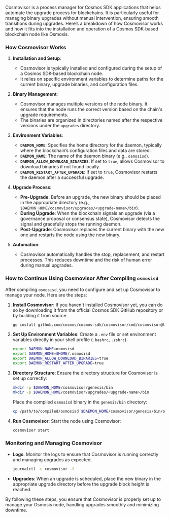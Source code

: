 


Cosmovisor is a process manager for Cosmos SDK applications that helps automate the upgrade process for blockchains. It is particularly useful for managing binary upgrades without manual intervention, ensuring smooth transitions during upgrades. Here’s a breakdown of how Cosmovisor works and how it fits into the installation and operation of a Cosmos SDK-based blockchain node like Osmosis.

### How Cosmovisor Works

1. **Installation and Setup**:
   - Cosmovisor is typically installed and configured during the setup of a Cosmos SDK-based blockchain node.
   - It relies on specific environment variables to determine paths for the current binary, upgrade binaries, and configuration files.

2. **Binary Management**:
   - Cosmovisor manages multiple versions of the node binary. It ensures that the node runs the correct version based on the chain's upgrade requirements.
   - The binaries are organized in directories named after the respective versions under the `upgrades` directory.

3. **Environment Variables**:
   - **`DAEMON_HOME`**: Specifies the home directory for the daemon, typically where the blockchain’s configuration files and data are stored.
   - **`DAEMON_NAME`**: The name of the daemon binary (e.g., `osmosisd`).
   - **`DAEMON_ALLOW_DOWNLOAD_BINARIES`**: If set to `true`, allows Cosmovisor to download binaries if not found locally.
   - **`DAEMON_RESTART_AFTER_UPGRADE`**: If set to `true`, Cosmovisor restarts the daemon after a successful upgrade.

4. **Upgrade Process**:
   - **Pre-Upgrade**: Before an upgrade, the new binary should be placed in the appropriate directory (e.g., `$DAEMON_HOME/cosmovisor/upgrades/<upgrade-name>/bin`).
   - **During Upgrade**: When the blockchain signals an upgrade (via a governance proposal or consensus state), Cosmovisor detects the signal and gracefully stops the running daemon.
   - **Post-Upgrade**: Cosmovisor replaces the current binary with the new one and restarts the node using the new binary.

5. **Automation**:
   - Cosmovisor automatically handles the stop, replacement, and restart processes. This reduces downtime and the risk of human error during manual upgrades.

### How to Continue Using Cosmovisor After Compiling `osmosisd`

After compiling `osmosisd`, you need to configure and set up Cosmovisor to manage your node. Here are the steps:

1. **Install Cosmovisor**:
   If you haven't installed Cosmovisor yet, you can do so by downloading it from the official Cosmos SDK GitHub repository or by building it from source.

   ```bash
   go install github.com/cosmos/cosmos-sdk/cosmovisor/cmd/cosmovisor@latest
   ```

2. **Set Up Environment Variables**:
   Create a `.env` file or set environment variables directly in your shell profile (`.bashrc`, `.zshrc`).

   ```bash
   export DAEMON_NAME=osmosisd
   export DAEMON_HOME=$HOME/.osmosisd
   export DAEMON_ALLOW_DOWNLOAD_BINARIES=true
   export DAEMON_RESTART_AFTER_UPGRADE=true
   ```

3. **Directory Structure**:
   Ensure the directory structure for Cosmovisor is set up correctly:

   ```bash
   mkdir -p $DAEMON_HOME/cosmovisor/genesis/bin
   mkdir -p $DAEMON_HOME/cosmovisor/upgrades/<upgrade-name>/bin
   ```

   Place the compiled `osmosisd` binary in the `genesis/bin` directory:

   ```bash
   cp /path/to/compiled/osmosisd $DAEMON_HOME/cosmovisor/genesis/bin/osmosisd
   ```

4. **Run Cosmovisor**:
   Start the node using Cosmovisor:

   ```bash
   cosmovisor start
   ```

### Monitoring and Managing Cosmovisor

- **Logs**: Monitor the logs to ensure that Cosmovisor is running correctly and managing upgrades as expected.
  
  ```bash
  journalctl -u cosmovisor -f
  ```

- **Upgrades**: When an upgrade is scheduled, place the new binary in the appropriate upgrade directory before the upgrade block height is reached.

By following these steps, you ensure that Cosmovisor is properly set up to manage your Osmosis node, handling upgrades smoothly and minimizing downtime.